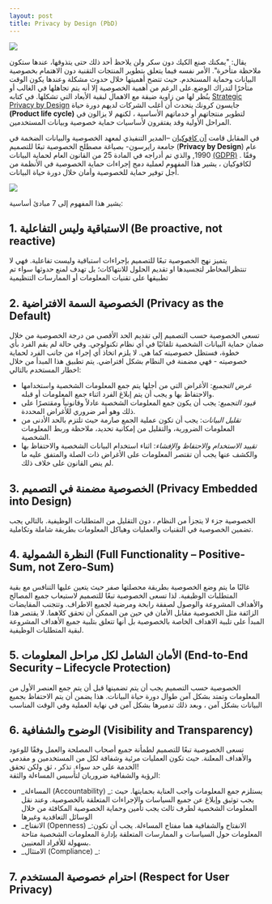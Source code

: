 ```yaml
---  
layout: post
title: Privacy by Design (PbD)
---  
```


![](https://github.com/sahar119911/Myblog/blob/gh-pages/images/note-1235695_640.jpg)

 
يقال: "يمكنك صنع الكيك دون سكر ولن يلاحظ أحد ذلك حتى يتذوقها، عندها ستكون ملاحظة متأخرة". الأمر نفسه فيما يتعلق بتطوير المنتجات التقنية دون الاهتمام بخصوصية البيانات وحماية المستخدم. حيث تتضح أهميتها خلال حدوث مشكلة وعندها يكون الوقت متأخرًا لتدراك الوضع.على الرغم من أهمية الخصوصية إلا أنه يتم تجاهلها في الغالب أو ينُظر لها من زاوية ضيقة مع الاهمال لبقية الأبعاد التي تشكلها. في كتابه [Strategic Privacy by Design](https://books.google.com.sa/books/about/Strategic_Privacy_by_Design.html?id=TPH5uwEACAAJ&redir_esc=y) جايسون كرونك يتحدث أن أغلب  الشركات لديهم دورة حياة  **(Product life  cycle)** لتطوير منتجاتهم أو خدماتهم الأساسية ، لكنهم لا يزالون في المراحل الأولية وقد يفتقرون لأساسيات حماية خصوصية وبيانات المستخدمين.

في المقابل قامت [آن كافوكيان](https://en.wikipedia.org/wiki/Ann_Cavoukian) –المدير التنفيذي لمعهد الخصوصية والبيانات الضخمة في جامعة رايرسون- بصياغة مصطلح الخصوصية تبعًا للتصميم (**Privacy by Design**) عام 1990, والذي تم أدراجه في المادة 25 من القانون العام لحماية البيانات [(GDPR)](https://gdpr-info.eu/) . وفقًا لكافوكيان ، يشير هذا المفهوم لعملية دمج إجراءات حماية الخصوصية في الأنظمة من أجل توفير حماية للخصوصية وأمان خلال دورة حياة البيانات.

![](https://github.com/sahar119911/Myblog/blob/gh-pages/images/CSI_PrivacyByDesign_Diagram-10.png)


يشير هذا المفهوم إلى 7 مبادئ أساسية:
## 1. الاستباقية وليس التفاعلية (Be proactive, not reactive)  
يتميز نهج الخصوصية تبعًا للتصميم بإجراءات استباقية وليست تفاعلية. فهي لا تنتظرالمخاطر لتجسيدها او تقديم الحلول للانتهاكات؛ بل تهدف لمنع حدوثها سواء تم تطبيقها على تقنيات المعلومات أو الممارسات التنظيمية


## 2. الخصوصية السمة الافتراضية (Privacy as the Default)   
 تسعى الخصوصية حسب التصميم إلى تقديم الحد الأقصى من درجة الخصوصية من خلال ضمان حماية البيانات الشخصية تلقائيًا في أي نظام تكنولوجي. وفي حالة لم يقم الفرد بأي خطوة، فستظل خصوصيته كما هي. لا يلزم اتخاذ أي إجراء من جانب الفرد لحماية خصوصيته - فهي مضمنة في النظام بشكل افتراضي. يتم تطبيق هذا المبدأ من خلال اخطار المستخدم بالتالي:  
 - _غرض التجميع_: الأغراض التي من أجلها يتم جمع المعلومات الشخصية واستخدامها والاحتفاظ بها و
يجب أن يتم إبلاغ الفرد اثناء جمع المعلومات أو قبله.  
- _قيود التجميع_: يجب أن يكون جمع المعلومات الشخصية عادلاً وقانونياً ومقتصرًا على ذلك
وهو أمر ضروري للأغراض المحددة.  
- _تقليل البيانات_: يجب أن تكون عملية الجمع صارمة حيث تلتزم بالحد الأدنى من المعلومات الضرورية، والتقليل من إمكانية تحديد، ملاحظة وربط المعلومات الشخصية.  
- _تقييد الاستخدام والاحتفاظ والإفشاء_: اثناء استخدام البيانات الشخصية والاحتفاظ بها والكشف عنها يجب أن تقتصر المعلومات على الأغراض ذات الصلة والمتفق عليه ما لم ينص القانون على خلاف ذلك. 


## 3. الخصوصية مضمنة في التصميم (Privacy Embedded into Design)  
الخصوصية جزء لا يتجزأ من النظام ، دون التقليل من المتطلبات الوظيفية. بالتالي يجب تضمين الخصوصية في التقنيات والعمليات وهياكل المعلومات بطريقة شاملة وتكاملية.


## 4. النظرة الشمولية (Full Functionality – Positive-Sum, not Zero-Sum)  
غالبًا ما يتم وضع الخصوصية بطريقة محصلتها صفر حيث يتعين عليها التنافس مع بقية المتطلبات الوظيفية. لذا تسعى الخصوصية تبعًا للتصميم لاستيعاب جميع المصالح والأهداف المشروعة والوصول لصفقة رابحة ومرضية لجميع الاطراف. وتتجنب المقايضات الزائفة مثل الخصوصية مقابل الأمان في حين من الممكن أن تحقق كلاهما. لا يقتصر هذا المبدأ على تلبية الاهداف الخاصة بالخصوصية بل أنها تتعلق بتلبية جميع الأهداف المشروعة لبقية المتطلبات الوظيفية. 

## 5. الأمان الشامل لكل مراحل المعلومات (End-to-End Security – Lifecycle Protection) 
الخصوصية حسب التصميم يجب أن يتم تضمينها قبل أن يتم جمع  العنصر الأول من المعلومات وتمتد بشكل آمن طوال دورة حياة البيانات. هذا يضمن أن يتم الاحتفاظ بجميع البيانات بشكل آمن ، وبعد ذلك تدميرها بشكل آمن في نهاية العملية وفي الوقت المناسب

## 6. الوضوح والشفافية (Visibility and Transparency) 
تسعى الخصوصية تبعًا للتصميم لطمأنة جميع أصحاب المصلحة والعمل وفقًا للوعود والأهداف المعلنة. حيث تكون العمليات مرئية وشفافة لكل من المستخدمين و
مقدمي الخدمة على حد سواء. تذكر ، ثق ولكن تحقق!  
الرؤية والشفافية ضروريان لتأسيس المساءلة والثقة:
- _المساءلة (Accountability) _:  يستلزم جمع المعلومات واجب العناية بحمايتها. حيث يجب توثيق وإبلاغ عن جميع السياسات والإجراءات المتعلقة بالخصوصية. وعند نقل المعلومات الشخصية لطرف ثالث يجب تأمين وحماية الخصوصية المكافئة من خلال الوسائل التعاقدية وغيرها  
- _الانفتاح (Openness) _:الانفتاح والشفافية هما مفتاح المساءلة. يجب أن تكون المعلومات حول السياسات  و الممارسات المتعلقة بإدارة المعلومات الشخصية متاحة بسهولة للأفراد المعنيين.  
- _الامتثال (Compliance) _:



## 7. احترام خصوصية المستخدم (Respect for User Privacy)  





